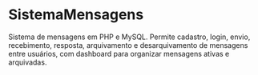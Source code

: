 # SistemaMensagens
Sistema de mensagens em PHP e MySQL. Permite cadastro, login, envio, recebimento, resposta, arquivamento e desarquivamento de mensagens entre usuários, com dashboard para organizar mensagens ativas e arquivadas.
